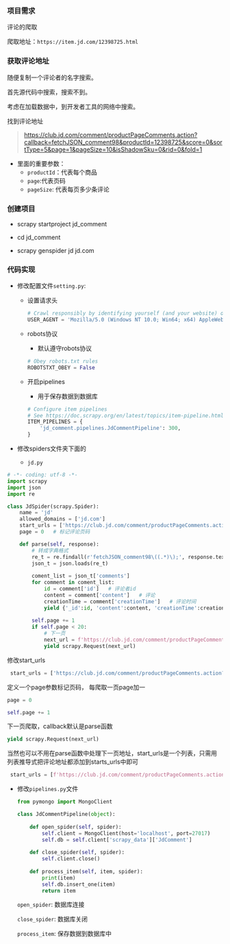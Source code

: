 ### 项目需求

评论的爬取

爬取地址：`https://item.jd.com/12398725.html`

### 获取评论地址

随便复制一个评论者的名字搜索。

首先源代码中搜索，搜索不到。

考虑在加载数据中，到开发者工具的网络中搜索。

找到评论地址

> https://club.jd.com/comment/productPageComments.action?callback=fetchJSON_comment98&productId=12398725&score=0&sortType=5&page=1&pageSize=10&isShadowSku=0&rid=0&fold=1

- 里面的重要参数：
  - `productId`：代表每个商品
  - `page`:代表页码
  - `pageSize`: 代表每页多少条评论

### 创建项目

- scrapy startproject jd_comment
- cd jd_comment

- scrapy  genspider jd jd.com

### 代码实现

- 修改配置文件`setting.py`:

  - 设置请求头

    ```python
    # Crawl responsibly by identifying yourself (and your website) on the user-agent
    USER_AGENT = 'Mozilla/5.0 (Windows NT 10.0; Win64; x64) AppleWebKit/537.36 (KHTML, like Gecko) Chrome/83.0.4103.61 Safari/537.36 Edg/83.0.478.37'
    
    ```

  - robots协议

    - 默认遵守robots协议

    ```python
    # Obey robots.txt rules
    ROBOTSTXT_OBEY = False
    ```

  - 开启pipelines

    - 用于保存数据到数据库

    ```python
    # Configure item pipelines
    # See https://doc.scrapy.org/en/latest/topics/item-pipeline.html
    ITEM_PIPELINES = {
        'jd_comment.pipelines.JdCommentPipeline': 300,
    }
    ```

- 修改spiders文件夹下面的

  - `jd.py`

```python
# -*- coding: utf-8 -*-
import scrapy
import json
import re

class JdSpider(scrapy.Spider):
    name = 'jd'
    allowed_domains = ['jd.com']
    start_urls = ['https://club.jd.com/comment/productPageComments.action?callback=fetchJSON_comment98&productId=12398725&score=0&sortType=5&page=0&pageSize=10&isShadowSku=0&rid=0&fold=1']   
    page = 0   # 标记评论页码

    def parse(self, response):
        # 转成字典格式
        re_t = re.findall(r'fetchJSON_comment98\((.*)\);', response.text)[0]
        json_t = json.loads(re_t)
        
        coment_list = json_t['comments']
        for comment in coment_list:
            id = comment['id']   # 评论者id
            content = comment['content']   # 评论
            creationTime = comment['creationTime']   # 评论时间
            yield {'_id':id, 'content':content, 'creationTime':creationTime}
        
        self.page += 1
        if self.page < 20:
        	# 下一页
            next_url = f'https://club.jd.com/comment/productPageComments.action?callback=fetchJSON_comment98&productId=12398725&score=0&sortType=5&page={self.page}&pageSize=10&isShadowSku=0&rid=0&fold=1'
            yield scrapy.Request(next_url)

```

修改start_urls

```python
 start_urls = ['https://club.jd.com/comment/productPageComments.action?callback=fetchJSON_comment98&productId=12398725&score=0&sortType=5&page=0&pageSize=10&isShadowSku=0&rid=0&fold=1'] 
```

定义一个page参数标记页码， 每爬取一页page加一

```python
page = 0
```

```python
self.page += 1
```

下一页爬取，callback默认是parse函数

```python
yield scrapy.Request(next_url)
```

当然也可以不用在parse函数中处理下一页地址，start_urls是一个列表，只需用列表推导式把评论地址都添加到starts_urls中即可

```python
 start_urls = [f'https://club.jd.com/comment/productPageComments.action?callback=fetchJSON_comment98&productId=12398725&score=0&sortType=5&page={page}&pageSize=10&isShadowSku=0&rid=0&fold=1' for page in range(20) ] 
```

- 修改`pipelines.py`文件

  ```python
  from pymongo import MongoClient
  
  class JdCommentPipeline(object):
      
      def open_spider(self, spider):
          self.client = MongoClient(host='localhost', port=27017)
          self.db = self.client['scrapy_data']['JdComment']
          
      def close_spider(self, spider):
          self.client.close()
      
      def process_item(self, item, spider):
          print(item)
          self.db.insert_one(item)
          return item
  ```

  `open_spider`: 数据库连接

  `close_spider`: 数据库关闭

  `process_item`: 保存数据到数据库中